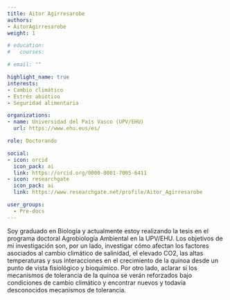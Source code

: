 ```yaml
---
title: Aitor Agirresarobe
authors:
- AitorAgirresarobe
weight: 1

# education:
#   courses:

# email: ""

highlight_name: true
interests:
- Cambio climático
- Estrés abiótico
- Seguridad alimentaria

organizations:
- name: Universidad del País Vasco (UPV/EHU)
  url: https://www.ehu.eus/es/

role: Doctorando

social:
- icon: orcid
  icon_pack: ai
  link: https://orcid.org/0000-0001-7005-6411
- icon: researchgate
  icon_pack: ai
  link: https://www.researchgate.net/profile/Aitor_Agirresarobe

user_groups: 
  - Pre-docs
---
```


Soy graduado en Biología y actualmente estoy realizando la tesis en el programa doctoral Agrobiología Ambiental en la UPV/EHU. Los objetivos de mi investigación son, por un lado, investigar cómo afectan los factores asociados al cambio climático de salinidad, el elevado CO2, las altas temperaturas y sus interacciones en el crecimiento de la quínoa desde un punto de vista fisiológico y bioquímico. Por otro lado, aclarar si los mecanismos de tolerancia de la quínoa se verán reforzados bajo condiciones de cambio climático y encontrar nuevos y todavía desconocidos mecanismos de tolerancia. 
